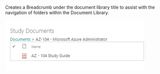 Creates a Breadcrumb under the document library title to assist with the navigation of folders within the Document Library.

![](/Folder-Bread-Crumb/Folder-Breadcrumb.png)